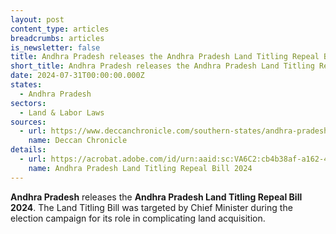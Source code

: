 ```yaml
---
layout: post
content_type: articles
breadcrumbs: articles
is_newsletter: false
title: Andhra Pradesh releases the Andhra Pradesh Land Titling Repeal Bill 2024
short_title: Andhra Pradesh releases the Andhra Pradesh Land Titling Repeal Bill 2024
date: 2024-07-31T00:00:00.000Z
states:
  - Andhra Pradesh
sectors:
  - Land & Labor Laws
sources:
  - url: https://www.deccanchronicle.com/southern-states/andhra-pradesh/ap-assembly-passes-land-titling-act-repeal-rename-of-health-university-bills-1811989
    name: Deccan Chronicle
details:
  - url: https://acrobat.adobe.com/id/urn:aaid:sc:VA6C2:cb4b38af-a162-4569-a3c9-3c768eaa94cc
    name: Andhra Pradesh Land Titling Repeal Bill 2024
---
```

**Andhra Pradesh** releases the **Andhra Pradesh Land Titling Repeal Bill 2024**. The Land Titling Bill was targeted by Chief Minister during the election campaign for its role in complicating land acquisition.
